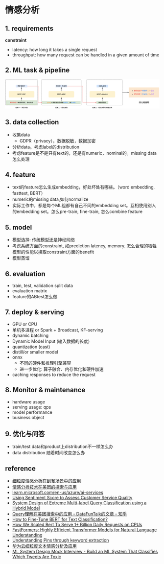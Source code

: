 # 情感分析

## 1. requirements

**constraint**

- latency: how long it takes a single request
- throughput: how many request can be handled in a given amount of time

## 2. ML task & pipeline

![](../../.github/assets/03ml-sentiment-pipe.png)

## 3. data collection

- 收集data
  - GDPR（privacy），数据脱敏，数据加密
- 分析data。考虑label的distribution
- 考虑feature是不是只有text的，还是有numeric，nominal的。missing data怎么处理

## 4. feature

- text的feature怎么生成embedding，好处坏处有哪些。（word embedding, fasttext, BERT）
- numeric的missing data,如何normalize
- 实际工作中，都是每个ML组都有自己不同的embedding set。互相使用别人的embedding set。怎么pre-train, fine-train, 怎么combine feature

## 5. model

- 模型选择: 传统模型还是神经网络
- 考虑系统方面的constraint, 如prediction latency, memory. 怎么合理的牺牲模型的性能以换取constraint方面的benefit
- 模型蒸馏

## 6. evaluation

- train, test, validation split data
- evaluation matrix
- feature的ABtest怎么做

## 7. deploy & serving

- GPU or CPU
- 单机多进程 or Spark + Broadcast, KF-serving
- dynamic batching
- Dynamic Model Input (输入数据的长度)
- quantization (cast)
- distill/or smaller model
- onnx
  - 不同的硬件和推理引擎兼容
  - 进一步优化: 算子融合、内存优化和硬件加速
- caching responses to reduce the request

## 8. Monitor & maintenance

- hardware usage
- serving usage: qps
- model performance
- business object

## 9. 优化与问答

- train/test data和product上distribution不一样怎么办
- data distribution 随着时间改变怎么办

## reference

- [细粒度情感分析在到餐场景中的应用](https://tech.meituan.com/2021/12/09/meituan-aspect-based-sentiment-analysis-daodian.html)
- [情感分析技术在美团的探索与应用](https://tech.meituan.com/2021/10/20/the-applications-of-sentiment-analysis-meituan.html)
- [learn.microsoft.com/en-us/azure/ai-services](https://learn.microsoft.com/en-us/azure/ai-services/language-service/sentiment-opinion-mining/overview?tabs=prebuilt)
- [Using Sentiment Score to Assess Customer Service Quality](https://medium.com/airbnb-engineering/using-sentiment-score-to-assess-customer-service-quality-43434dbe199b)
- [System Design of Extreme Multi-label Query Classification using a Hybrid Model](https://sigir-ecom.github.io/ecom2019/ecom19Papers/paper19.pdf)
- [Query理解在美团搜索中的应用 - DataFunTalk的文章 - 知乎](https://zhuanlan.zhihu.com/p/370576330)
- [How to Fine-Tune BERT for Text Classification?](https://arxiv.org/pdf/1905.05583)
- [How We Scaled Bert To Serve 1+ Billion Daily Requests on CPUs](https://medium.com/@quocnle/how-we-scaled-bert-to-serve-1-billion-daily-requests-on-cpus-d99be090db26)
- [FastFormers: Highly Efficient Transformer Models for Natural Language Understanding](https://arxiv.org/abs/2010.13382)
- [Understanding Pins through keyword extraction](https://medium.com/pinterest-engineering/understanding-pins-through-keyword-extraction-40cf94214c18)
- [华为云细粒度文本情感分析及应用](https://mp.weixin.qq.com/s/yeiODUxkTpvi2AsghjbeeQ)
- [ML System Design Mock Interview - Build an ML System That Classifies Which Tweets Are Toxic](https://www.youtube.com/watch?v=ZjNoipQAqRM)
